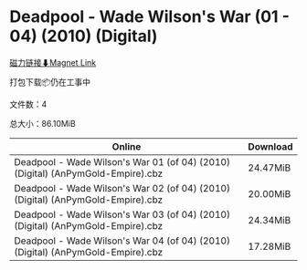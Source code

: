 # Deadpool - Wade Wilson's War (01 - 04) (2010) (Digital)

[磁力链接⬇Magnet Link](magnet:?xt=urn:btih:0c7756a5710af835be1f7934766cabce2811ab9f&dn=Deadpool%20-%20Wade%20Wilson%27s%20War%20%2801%20-%2004%29%20%282010%29%20%28Digital%29)

打包下载📦仍在工事中

文件数：4

总大小：86.10MiB

Online | Download
--- | ---
Deadpool - Wade Wilson's War 01 (of 04) (2010) (Digital) (AnPymGold-Empire).cbz | 24.47MiB
Deadpool - Wade Wilson's War 02 (of 04) (2010) (Digital) (AnPymGold-Empire).cbz | 20.00MiB
Deadpool - Wade Wilson's War 03 (of 04) (2010) (Digital) (AnPymGold-Empire).cbz | 24.34MiB
Deadpool - Wade Wilson's War 04 (of 04) (2010) (Digital) (AnPymGold-Empire).cbz | 17.28MiB